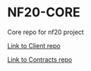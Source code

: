 # NF20-CORE

Core repo for nf20 project

[Link to Client repo](https://github.com/sumeetrohra/nf20-client)

[Link to Contracts repo](https://github.com/arjun-r34/nf20)
